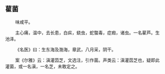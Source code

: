 ## 雚菌
<p>&emsp;&emsp;
味咸平。
</p>
<p>&emsp;&emsp;
主心痛，温中，去长患，白疭，蛲虫，蛇螫毒，症瘕，诸虫。一名雚芦。生池泽。
</p>
<p>&emsp;&emsp;
《名医》曰：生东海及渤海，章武，八月采，阴干。
</p>
<p>&emsp;&emsp;
案《尔雅》云：滇灌苬芝，文选注，引作菌。声类云：滇灌苬芝也，疑即此灌菌，或一名滇，一名芝，未敢定之。
</p>
